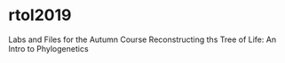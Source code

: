 # rtol2019
Labs and Files for the Autumn Course Reconstructing ths Tree of Life: An Intro to Phylogenetics
